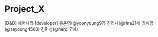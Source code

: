 # Project_X
[D&amp;D] 헤어나와 
[developer] 
         홍윤영(@yoonyoung97)
         김리나(@rina214)
         최세영(@seyoung4503)
         김민성(@neroil714)










